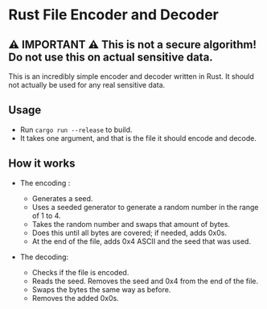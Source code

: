 # Rust File Encoder and Decoder 

## :warning: IMPORTANT :warning: This is not a secure algorithm! Do not use this on actual sensitive data.

This is an incredibly simple encoder and decoder written in Rust. It should not actually be used for any real sensitive data.

## Usage

- Run ``cargo run --release`` to build.
- It takes one argument, and that is the file it should encode and decode.

## How it works

- The encoding :
    - Generates a seed.
    - Uses a seeded generator to generate a random number in the range of 1 to 4.
    - Takes the random number and swaps that amount of bytes.
    - Does this until all bytes are covered; if needed, adds 0x0s.
    - At the end of the file, adds 0x4 ASCII and the seed that was used.

- The decoding:
    - Checks if the file is encoded.
    - Reads the seed. Removes the seed and 0x4 from the end of the file.
    - Swaps the bytes the same way as before.
    - Removes the added 0x0s.
